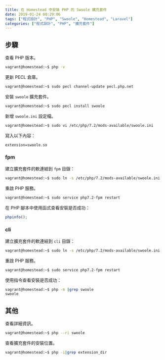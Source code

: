 ```yaml
---
title: 在 Homestead 中安裝 PHP 的 Swoole 擴充套件
date: 2019-01-24 00:29:06
tags: ["程式設計", "PHP", "Swoole", "Homestead", "Laravel"]
categories: ["程式設計", "PHP", "擴充套件"]
---
```


## 步驟

查看 PHP 版本。

```BASH
vagrant@homestead:~$ php -v
```

更新 PECL 倉庫。

```BASH
vagrant@homestead:~$ sudo pecl channel-update pecl.php.net
```

安裝 `swoole` 擴充套件。

```BASH
vagrant@homestead:~$ sudo pecl install swoole
```

新增 `swoole.ini` 設定檔。

```BASH
vagrant@homestead:~$ sudo vi /etc/php/7.2/mods-available/swoole.ini
```

寫入以下內容：

```
extension=swoole.so
```

### fpm

建立擴充套件的軟連結到 `fpm` 目錄：

```BASH
vagrant@homestead:~$ sudo ln -s /etc/php/7.2/mods-available/swoole.ini /etc/php/7.2/fpm/conf.d/20-swoole.ini
```

重啟 PHP 服務。

```BASH
vagrant@homestead:~$ sudo service php7.2-fpm restart
```

在 PHP 腳本中使用函式查看安裝是否成功：

```PHP
phpinfo();
```

### cli

建立擴充套件的軟連結到 `cli` 目錄：

```BASH
vagrant@homestead:~$ sudo ln -s /etc/php/7.2/mods-available/swoole.ini /etc/php/7.2/cli/conf.d/20-swoole.ini
```

重啟 PHP 服務。

```BASH
vagrant@homestead:~$ sudo service php7.2-fpm restart
```

使用指令查看安裝是否成功：

```BASH
vagrant@homestead:~$ php -m |grep swoole
swoole
```

## 其他

查看詳細資訊。

```BASH
vagrant@homestead:~$ php --ri swoole
```

查看擴充套件的安裝位置。

```BASH
vagrant@homestead:~$ php -i|grep extension_dir
```
